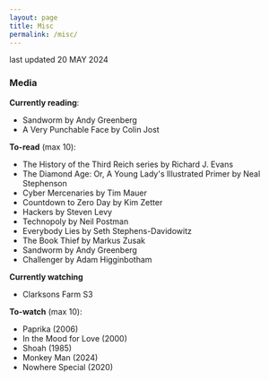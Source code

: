 ```yaml
---
layout: page
title: Misc
permalink: /misc/
---
```


last updated 20 MAY 2024

### Media
**Currently reading**:
- Sandworm by Andy Greenberg
- A Very Punchable Face by Colin Jost

**To-read** (max 10):
- The History of the Third Reich series by Richard J. Evans
- The Diamond Age: Or, A Young Lady's Illustrated Primer by Neal Stephenson
- Cyber Mercenaries by Tim Mauer
- Countdown to Zero Day by Kim Zetter
- Hackers by Steven Levy
- Technopoly by Neil Postman
- Everybody Lies by Seth Stephens-Davidowitz
- The Book Thief by Markus Zusak
- Sandworm by Andy Greenberg
- Challenger by Adam Higginbotham

**Currently watching**
- Clarksons Farm S3

**To-watch** (max 10):
- Paprika (2006)
- In the Mood for Love (2000)
- Shoah (1985)
- Monkey Man (2024)
- Nowhere Special (2020)
